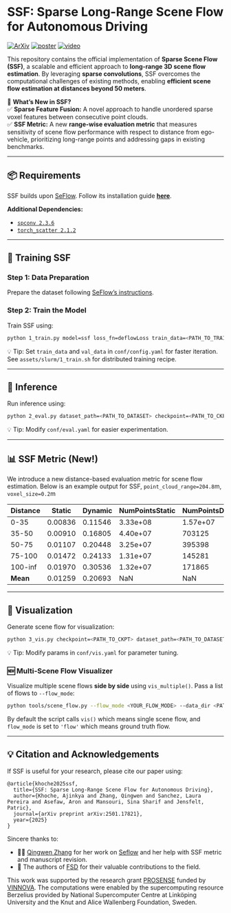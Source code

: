 # **SSF: Sparse Long-Range Scene Flow for Autonomous Driving**  

[![ArXiv](https://img.shields.io/badge/arXiv-2501.17821-blue.svg)](https://arxiv.org/abs/2501.17821) [![poster](https://img.shields.io/badge/ICRA2025|Poster-6495ed?style=flat&logo=Shotcut&logoColor=wihte)](https://kth-my.sharepoint.com/:b:/g/personal/khoche_ug_kth_se/ESEgNSWDpU5OoM3L--CHDrkBrCvNBW4tikHWdvqXQoSkoQ?e=mHD0ta) 
[![video](https://img.shields.io/badge/video-YouTube-FF0000?logo=youtube&logoColor=white)](https://youtu.be/ZPZ0RHsItKs?si=HVIjbL1xjD_3qyMX) 

This repository contains the official implementation of **Sparse Scene Flow (SSF)**, a scalable and efficient approach to **long-range 3D scene flow estimation**. By leveraging **sparse convolutions**, SSF overcomes the computational challenges of existing methods, enabling **efficient scene flow estimation at distances beyond 50 meters**.  

🚀 **What’s New in SSF?**  
✅ **Sparse Feature Fusion:** A novel approach to handle unordered sparse voxel features between consecutive point clouds.  
✅ **SSF Metric:** A new **range-wise evaluation metric** that measures sensitivity of scene flow performance with respect to distance from ego-vehicle, prioritizing long-range points and addressing gaps in existing benchmarks.  

---

## **📦 Requirements**  

SSF builds upon [SeFlow](https://github.com/KTH-RPL/SeFlow). Follow its installation guide **[here](https://github.com/KTH-RPL/SeFlow/tree/6f20f8f87c114f80a355307a2508f71d42765383)**.

**Additional Dependencies:**  
- [`spconv 2.3.6`](https://github.com/traveller59/spconv)  
- [`torch_scatter 2.1.2`](https://github.com/rusty1s/pytorch_scatter)  

---

## **🚀 Training SSF**  

### **Step 1: Data Preparation**  
Prepare the dataset following [SeFlow’s instructions](https://github.com/KTH-RPL/SeFlow/tree/6f20f8f87c114f80a355307a2508f71d42765383?tab=readme-ov-file#data-preparation).  

### **Step 2: Train the Model**  
Train SSF using:  
```bash
python 1_train.py model=ssf loss_fn=deflowLoss train_data=<PATH_TO_TRAIN_DATA> val_data=<PATH_TO_VAL_DATA>
```
💡 Tip: Set `train_data` and `val_data` in `conf/config.yaml` for faster iteration. See `assets/slurm/1_train.sh` for distributed training recipe.

---

## **📝 Inference**  
Run inference using:
```bash
python 2_eval.py dataset_path=<PATH_TO_DATASET> checkpoint=<PATH_TO_CKPT> av2_mode=(val,test) save_res=(True,False)
```
💡 Tip: Modify `conf/eval.yaml` for easier experimentation.

---

## **📊 SSF Metric (New!)**
We introduce a new distance-based evaluation metric for scene flow estimation. Below is an example output for SSF, `point_cloud_range=204.8`m, `voxel_size=0.2`m

| Distance  | Static    | Dynamic  | NumPointsStatic | NumPointsDynamic |
|-----------|----------|----------|-----------------|------------------|
| 0-35      | 0.00836  | 0.11546  | 3.33e+08        | 1.57e+07         |
| 35-50     | 0.00910  | 0.16805  | 4.40e+07        | 703125           |
| 50-75     | 0.01107  | 0.20448  | 3.25e+07        | 395398           |
| 75-100    | 0.01472  | 0.24133  | 1.31e+07        | 145281           |
| 100-inf   | 0.01970  | 0.30536  | 1.32e+07        | 171865           |
| **Mean**  | 0.01259  | 0.20693  | NaN             | NaN              |

---

## **🎨 Visualization**  
Generate scene flow for visualization: 
```bash
python 3_vis.py checkpoint=<PATH_TO_CKPT> dataset_path=<PATH_TO_DATASET>
```
💡 Tip: Modify params in `conf/vis.yaml` for parameter tuning.

### **🆕 Multi-Scene Flow Visualizer**
Visualize multiple scene flows **side by side** using `vis_multiple()`. Pass a list of flows to `--flow_mode`:
```bash
python tools/scene_flow.py --flow_mode <YOUR_FLOW_MODE> --data_dir <PATH_TO_DATASET>
```

By default the script calls `vis()` which means single scene flow, and `flow_mode` is set to `'flow'` which means ground truth flow.

---

## **💡 Citation and Acknowledgements** 
If SSF is useful for your research, please cite our paper using:

```
@article{khoche2025ssf,
  title={SSF: Sparse Long-Range Scene Flow for Autonomous Driving},
  author={Khoche, Ajinkya and Zhang, Qingwen and Sanchez, Laura Pereira and Asefaw, Aron and Mansouri, Sina Sharif and Jensfelt, Patric},
  journal={arXiv preprint arXiv:2501.17821},
  year={2025}
}
```

Sincere thanks to:

- 👩‍🔬 [Qingwen Zhang](https://kin-zhang.github.io/) for her work on [Seflow](https://github.com/KTH-RPL/SeFlow) and her help with SSF metric and manuscript revision. 
- 🔬 The authors of [FSD](https://github.com/tusen-ai/SST.git) for their valuable contributions to the field. 

This work was supported by the research grant [PROSENSE](https://www.vinnova.se/en/p/prosense-proactive-sensing-for-autonomous-driving/) funded by [VINNOVA](https://www.vinnova.se/en). The computations were enabled by the supercomputing resource Berzelius provided by National Supercomputer Centre at Linköping University and the Knut and Alice Wallenberg Foundation, Sweden.
